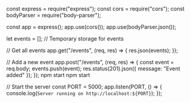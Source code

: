 const express = require("express");
const cors = require("cors");
const bodyParser = require("body-parser");

const app = express();
app.use(cors());
app.use(bodyParser.json());

let events = []; // Temporary storage for events

// Get all events
app.get("/events", (req, res) => {
  res.json(events);
});

// Add a new event
app.post("/events", (req, res) => {
  const event = req.body;
  events.push(event);
  res.status(201).json({ message: "Event added" });
});
npm start
npm start

// Start the server
const PORT = 5000;
app.listen(PORT, () => {
  console.log(`Server running on http://localhost:${PORT}`);
});
